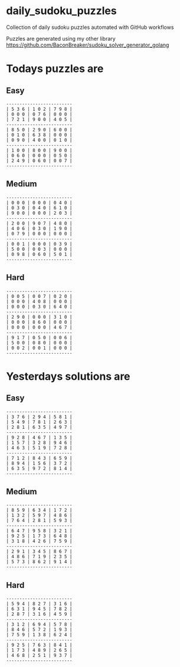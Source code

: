 
# daily_sudoku_puzzles 

Collection of daily sudoku puzzles automated with GitHub workflows 

Puzzles are generated using my other library https://github.com/BaconBreaker/sudoku_solver_generator_golang 
 

# Todays puzzles are 

## Easy 

```
-------------------------
| 5 3 6 | 1 0 2 | 7 9 8 | 
| 0 0 0 | 0 7 6 | 0 0 0 | 
| 7 2 1 | 9 0 0 | 4 0 5 | 
-------------------------
| 8 5 0 | 2 9 0 | 6 0 0 | 
| 0 1 0 | 6 3 8 | 0 0 0 | 
| 0 9 0 | 4 0 0 | 0 1 0 | 
-------------------------
| 1 0 0 | 8 0 0 | 9 0 0 | 
| 0 6 0 | 0 0 0 | 0 5 0 | 
| 2 4 9 | 0 6 0 | 0 0 7 | 
-------------------------
```
## Medium 

```
-------------------------
| 0 0 0 | 0 0 0 | 0 4 0 | 
| 0 3 0 | 0 4 0 | 6 1 0 | 
| 9 0 0 | 0 0 0 | 2 0 3 | 
-------------------------
| 2 0 0 | 9 0 7 | 4 8 0 | 
| 4 0 6 | 0 3 0 | 1 9 0 | 
| 0 7 9 | 0 0 0 | 0 0 0 | 
-------------------------
| 0 0 1 | 0 0 0 | 0 3 9 | 
| 5 0 0 | 0 0 3 | 0 0 0 | 
| 0 9 8 | 0 6 0 | 5 0 1 | 
-------------------------
```
## Hard 

```
-------------------------
| 0 0 5 | 0 0 7 | 0 2 0 | 
| 0 0 0 | 4 0 8 | 0 0 0 | 
| 0 0 0 | 0 3 0 | 6 4 0 | 
-------------------------
| 2 9 0 | 0 0 0 | 3 1 0 | 
| 0 0 0 | 8 6 0 | 0 0 0 | 
| 0 0 0 | 0 0 0 | 4 6 7 | 
-------------------------
| 9 1 7 | 0 5 0 | 0 0 6 | 
| 5 0 0 | 0 8 0 | 0 0 0 | 
| 0 0 2 | 0 0 1 | 0 0 0 | 
-------------------------
```
# Yesterdays solutions are 

## Easy 

```
-------------------------
| 3 7 6 | 2 9 4 | 5 8 1 | 
| 5 4 9 | 7 8 1 | 2 6 3 | 
| 2 8 1 | 6 3 5 | 4 9 7 | 
-------------------------
| 9 2 8 | 4 6 7 | 1 3 5 | 
| 1 5 7 | 3 2 8 | 9 4 6 | 
| 4 6 3 | 5 1 9 | 7 2 8 | 
-------------------------
| 7 1 2 | 8 4 3 | 6 5 9 | 
| 8 9 4 | 1 5 6 | 3 7 2 | 
| 6 3 5 | 9 7 2 | 8 1 4 | 
-------------------------
```
## Medium 

```
-------------------------
| 8 5 9 | 6 3 4 | 1 7 2 | 
| 1 3 2 | 5 9 7 | 4 8 6 | 
| 7 6 4 | 2 8 1 | 5 9 3 | 
-------------------------
| 6 4 7 | 9 5 8 | 3 2 1 | 
| 9 2 5 | 1 7 3 | 6 4 8 | 
| 3 1 8 | 4 2 6 | 7 5 9 | 
-------------------------
| 2 9 1 | 3 4 5 | 8 6 7 | 
| 4 8 6 | 7 1 9 | 2 3 5 | 
| 5 7 3 | 8 6 2 | 9 1 4 | 
-------------------------
```
## Hard 

```
-------------------------
| 5 9 4 | 8 2 7 | 3 1 6 | 
| 6 3 1 | 9 4 5 | 7 8 2 | 
| 2 8 7 | 3 1 6 | 4 5 9 | 
-------------------------
| 3 1 2 | 6 9 4 | 5 7 8 | 
| 8 4 6 | 5 7 2 | 1 9 3 | 
| 7 5 9 | 1 3 8 | 6 2 4 | 
-------------------------
| 9 2 5 | 7 6 3 | 8 4 1 | 
| 1 7 3 | 4 8 9 | 2 6 5 | 
| 4 6 8 | 2 5 1 | 9 3 7 | 
-------------------------
```
